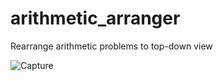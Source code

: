 # arithmetic_arranger
Rearrange arithmetic problems to top-down view

![Capture](https://github.com/user-attachments/assets/f7b9c1b1-cb7b-43bf-89fd-7a43fa0227db)
